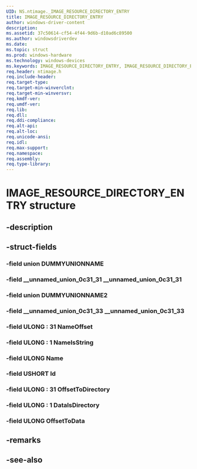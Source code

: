 ```yaml
---
UID: NS.ntimage._IMAGE_RESOURCE_DIRECTORY_ENTRY
title: IMAGE_RESOURCE_DIRECTORY_ENTRY
author: windows-driver-content
description: 
ms.assetid: 37c50614-cf54-4f44-9d6b-d10ad6c89500
ms.author: windowsdriverdev
ms.date: 
ms.topic: struct
ms.prod: windows-hardware
ms.technology: windows-devices
ms.keywords: IMAGE_RESOURCE_DIRECTORY_ENTRY, IMAGE_RESOURCE_DIRECTORY_ENTRY, *PIMAGE_RESOURCE_DIRECTORY_ENTRY
req.header: ntimage.h
req.include-header:
req.target-type:
req.target-min-winverclnt:
req.target-min-winversvr:
req.kmdf-ver:
req.umdf-ver:
req.lib:
req.dll:
req.ddi-compliance:
req.alt-api:
req.alt-loc:
req.unicode-ansi:
req.idl:
req.max-support:
req.namespace:
req.assembly:
req.type-library:
---
```


# IMAGE_RESOURCE_DIRECTORY_ENTRY structure

## -description



## -struct-fields

### -field union DUMMYUNIONNAME			
 	
### -field __unnamed_union_0c31_31 __unnamed_union_0c31_31			
 	
### -field union DUMMYUNIONNAME2			
 	
### -field __unnamed_union_0c31_33 __unnamed_union_0c31_33			
 	
### -field ULONG  : 31 NameOffset			
 	
### -field ULONG  : 1 NameIsString			
 	
### -field ULONG Name			
 	
### -field USHORT Id			
 	
### -field ULONG  : 31 OffsetToDirectory			
 	
### -field ULONG  : 1 DataIsDirectory			
 	
### -field ULONG OffsetToData			
 	
## -remarks

## -see-also